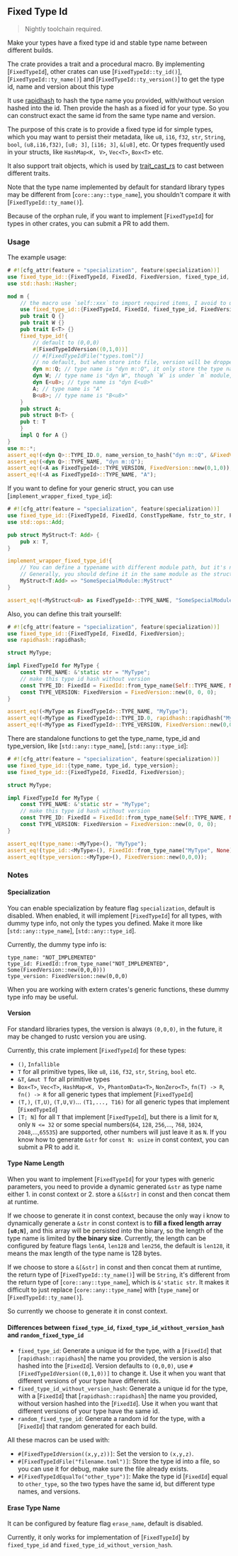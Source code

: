 ## Fixed Type Id

> Nightly toolchain required.

Make your types have a fixed type id and stable type name between different builds.

The crate provides a trait and a procedural macro. By implementing [`FixedTypeId`],
other crates can use [`FixedTypeId::ty_id()`], [`FixedTypeId::ty_name()`] and [`FixedTypeId::ty_version()`]
to get the type id, name and version about this type

It use [rapidhash](https://github.com/hoxxep/rapidhash) to hash the type name you provided, with/without version hashed into the id.
Then provide the hash as a fixed id for your type. So you can construct exact the same id from the same type name and version.

The purpose of this crate is to provide a fixed type id for simple types, which you may want to persist their metadata, like `u8`, `i16`, `f32`, `str`, `String`, `bool`, `(u8,i16,f32)`, `[u8; 3]`, `[i16; 3]`, `&[u8]`, etc. Or types frequently used in your structs, like `HashMap<K, V>`, `Vec<T>`, `Box<T>` etc.

It also support trait objects, which is used by [trait_cast_rs](https://github.com/c00t/trait_cast_rs) to
cast between different traits.

Note that the type name implemented by default for standard library types may be different from [`core::any::type_name`], you shouldn't compare it with [`FixedTypeId::ty_name()`].

Because of the orphan rule, if you want to implement [`FixedTypeId`] for types in other crates, you can submit a PR to add them.

### Usage

The example usage:

```rust
# #![cfg_attr(feature = "specialization", feature(specialization))]
use fixed_type_id::{FixedTypeId, FixedId, FixedVersion, fixed_type_id, name_version_to_hash};
use std::hash::Hasher;

mod m {
    // the macro use `self::xxx` to import required items, I avoid to use `$crate` because it avoid to reexport items from this crate.
    use fixed_type_id::{FixedTypeId, FixedId, fixed_type_id, FixedVersion};
    pub trait Q {}
    pub trait W {}
    pub trait E<T> {}
    fixed_type_id!{
        // default to (0,0,0)
        #[FixedTypeIdVersion((0,1,0))]
        // #[FixedTypeIdFile("types.toml")]
        // no default, but when store into file, version will be dropped, so only use it for debug.
        dyn m::Q; // type name is "dyn m::Q", it only store the type name you provided, without modification.
        dyn W; // type name is "dyn W", though `W` is under `m` module, it still store "dyn W"
        dyn E<u8>; // type name is "dyn E<u8>"
        A; // type name is "A"
        B<u8>; // type name is "B<u8>"
    }
    pub struct A;
    pub struct B<T> {
    pub t: T
    }
    impl Q for A {}
}
use m::*;
assert_eq!(<dyn Q>::TYPE_ID.0, name_version_to_hash("dyn m::Q", &FixedVersion::new(0,1,0)));
assert_eq!(<dyn Q>::TYPE_NAME, "dyn m::Q");
assert_eq!(<A as FixedTypeId>::TYPE_VERSION, FixedVersion::new(0,1,0));
assert_eq!(<A as FixedTypeId>::TYPE_NAME, "A");
```

If you want to define for your generic struct, you can use [`implement_wrapper_fixed_type_id`]:

```rust
# #![cfg_attr(feature = "specialization", feature(specialization))]
use fixed_type_id::{FixedTypeId, FixedId, ConstTypeName, fstr_to_str, FixedVersion, implement_wrapper_fixed_type_id};
use std::ops::Add;

pub struct MyStruct<T: Add> {
    pub x: T,
}

implement_wrapper_fixed_type_id!{
    // You can define a typename with different module path, but it's not recommended.
    // Generally, you should define it in the same module as the struct for better readability.
    MyStruct<T:Add> => "SomeSpecialModule::MyStruct"
}

assert_eq!(<MyStruct<u8> as FixedTypeId>::TYPE_NAME, "SomeSpecialModule::MyStruct<u8>");
```

Also, you can define this trait yoursellf:

```rust
# #![cfg_attr(feature = "specialization", feature(specialization))]
use fixed_type_id::{FixedTypeId, FixedId, FixedVersion};
use rapidhash::rapidhash;

struct MyType;

impl FixedTypeId for MyType {
    const TYPE_NAME: &'static str = "MyType";
    // make this type id hash without version
    const TYPE_ID: FixedId = FixedId::from_type_name(Self::TYPE_NAME, None);
    const TYPE_VERSION: FixedVersion = FixedVersion::new(0, 0, 0);
}

assert_eq!(<MyType as FixedTypeId>::TYPE_NAME, "MyType");
assert_eq!(<MyType as FixedTypeId>::TYPE_ID.0, rapidhash::rapidhash("MyType".as_bytes()));
assert_eq!(<MyType as FixedTypeId>::TYPE_VERSION, FixedVersion::new(0,0,0));
```

There are standalone functions to get the type_name, type_id and type_version, like [`std::any::type_name`], [`std::any::type_id`]:

```rust
# #![cfg_attr(feature = "specialization", feature(specialization))]
use fixed_type_id::{type_name, type_id, type_version};
use fixed_type_id::{FixedTypeId, FixedId, FixedVersion};

struct MyType;

impl FixedTypeId for MyType {
    const TYPE_NAME: &'static str = "MyType";
    // make this type id hash without version
    const TYPE_ID: FixedId = FixedId::from_type_name(Self::TYPE_NAME, None);
    const TYPE_VERSION: FixedVersion = FixedVersion::new(0, 0, 0);
}

assert_eq!(type_name::<MyType>(), "MyType");
assert_eq!(type_id::<MyType>(), FixedId::from_type_name("MyType", None));
assert_eq!(type_version::<MyType>(), FixedVersion::new(0,0,0));
```

### Notes

#### Specialization

You can enable specialization by feature flag `specialization`, default is disabled. When enabled, it will implement [`FixedTypeId`] for all types, with dummy type info, not only the types you defined. Make it more like [`std::any::type_name`], [`std::any::type_id`].

Currently, the dummy type info is:

```plaintext
type_name: "NOT_IMPLEMENTED"
type_id: FixedId::from_type_name("NOT_IMPLEMENTED", Some(FixedVersion::new(0,0,0)))
type_version: FixedVersion::new(0,0,0)
```

When you are working with extern crates's generic functions, these dummy type info may be useful.

#### Version

For standard libraries types, the version is always `(0,0,0)`, in the future, it may be changed to rustc version you are using.

Currently, this crate implement [`FixedTypeId`] for these types:

- `()`, `Infallible`
- `T` for all primitive types, like `u8`, `i16`, `f32`, `str`, `String`, `bool` etc.
- `&T`, `&mut T` for all primitive types
- `Box<T>`, `Vec<T>`, `HashMap<K, V>`, `PhantomData<T>`, `NonZero<T>`, `fn(T) -> R`, `fn() -> R` for all generic types that implement [`FixedTypeId`]
- `(T,)`, `(T,U)`, `(T,U,V)`... `(T1,..., T16)` for all generic types that implement [`FixedTypeId`]
- `[T; N]` for all `T` that implement [`FixedTypeId`], but there is a limit for `N`, only `N <= 32` or some special numbers(`64`, `128`, `256`,..., `768`, `1024`, `2048`,...,`65535`) are supported, other numbers will just leave it as `N`. If you know how to generate `&str` for `const N: usize` in const context, you can submit a PR to add it.

#### Type Name Length

When you want to implement [`FixedTypeId`] for your types with generic parameters, you need to provide a dynamic generated `&str` as type name either 1. in const context or 2. store a `&[&str]` in const and then concat them at runtime.

If we choose to generate it in const context, because the only way i know to dynamically generate a `&str` in const context is to **fill a fixed length array `[u8;N]`**, and this array will be persisted into the binary, so the length of the type name is limited by **the binary size**. Currently, the length can be configured by feature flags `len64`, `len128` and `len256`, the default is `len128`, it means the max length of the type name is 128 bytes.

If we choose to store a `&[&str]` in const and then concat them at runtime, the return type of [`FixedTypeId::ty_name()`] will be `String`, it's different from the return type of [`core::any::type_name`], which is `&'static str`. It makes it difficult to just replace [`core::any::type_name`] with [`type_name`] or [`FixedTypeId::ty_name()`].

So currently we choose to generate it in const context.

#### Differences between `fixed_type_id`, `fixed_type_id_without_version_hash` and `random_fixed_type_id`

- `fixed_type_id`: Generate a unique id for the type, with a [`FixedId`] that [`rapidhash::rapidhash`] the name you provided,
  the version is also hashed into the [`FixedId`]. Version defaults to `(0,0,0)`, use `#[FixedTypeIdVersion((0,1,0))]` to change it.
  Use it when you want that different versions of your type have different ids.
- `fixed_type_id_without_version_hash`: Generate a unique id for the type, with a [`FixedId`] that [`rapidhash::rapidhash`] the name you provided,
  without version hashed into the [`FixedId`]. Use it when you want that different versions of your type have the same id.
- `random_fixed_type_id`: Generate a random id for the type, with a [`FixedId`] that random generated for each build.

All these macros can be used with:

- `#[FixedTypeIdVersion((x,y,z))]`: Set the version to `(x,y,z)`.
- `#[FixedTypeIdFile("filename.toml")]`: Store the type id into a file, so you can use it for debug, make sure the file already exists.
- `#[FixedTypeIdEqualTo("other_type")]`: Make the type id [`FixedId`] equal to `other_type`, so the two types have the same id, but different type names, and versions.

#### Erase Type Name

It can be configured by feature flag `erase_name`, default is disabled.

Currently, it only works for implementation of [`FixedTypeId`] by `fixed_type_id` and `fixed_type_id_without_version_hash`.
